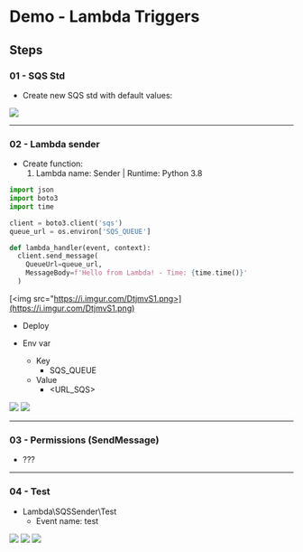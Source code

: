 # Demo - Lambda Triggers

## Steps
### 01 - SQS Std
* Create new SQS std with default values:

[<img src="https://i.imgur.com/lcwTdta.png">](https://i.imgur.com/lcwTdta.png)

----

### 02 - Lambda sender
* Create function:
  1) Lambda name: Sender | Runtime: Python 3.8
````py
import json
import boto3
import time

client = boto3.client('sqs')
queue_url = os.environ['SQS_QUEUE']

def lambda_handler(event, context):
  client.send_message(
    QueueUrl=queue_url,
    MessageBody=f'Hello from Lambda! - Time: {time.time()}'
  )
````
[<img src="https://i.imgur.com/DtjmvS1.png>](https://i.imgur.com/DtjmvS1.png)
* Deploy

* Env var
  * Key
    * SQS_QUEUE
  * Value
    * <URL_SQS>
    
[<img src="https://i.imgur.com/lKgj3dG.png">](https://i.imgur.com/lKgj3dG.png)
[<img src="https://i.imgur.com/Mcnru2Z.png">](https://i.imgur.com/Mcnru2Z.png)

---

### 03 - Permissions (SendMessage)
* ???

---

### 04 - Test
* Lambda\SQSSender\Test
  * Event name: test

[<img src="https://i.imgur.com/CrPSIbP.png">](https://i.imgur.com/CrPSIbP.png)
[<img src="https://i.imgur.com/Cl7nJPe.png">](https://i.imgur.com/Cl7nJPe.png)
[<img src="https://i.imgur.com/Llo1olc.png">](https://i.imgur.com/Llo1olc.png)
